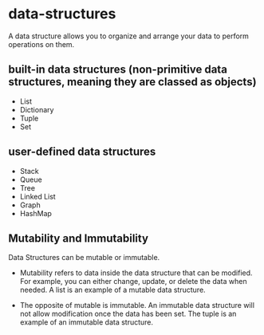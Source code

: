 # data-structures

A data structure allows you to organize and arrange your data to perform operations on them. 

## built-in data structures (non-primitive data structures, meaning they are classed as objects)
- List
- Dictionary
- Tuple
- Set 


## user-defined data structures
- Stack
- Queue
- Tree
- Linked List
- Graph
- HashMap


## Mutability and Immutability

Data Structures can be mutable or immutable.

- Mutability refers to data inside the data structure that can be modified. 
For example, you can either change, update, or delete the data when needed. 
A list is an example of a mutable data structure. 

- The opposite of mutable is immutable. 
An immutable data structure will not allow modification once the data has been set. 
The tuple is an example of an immutable data structure.